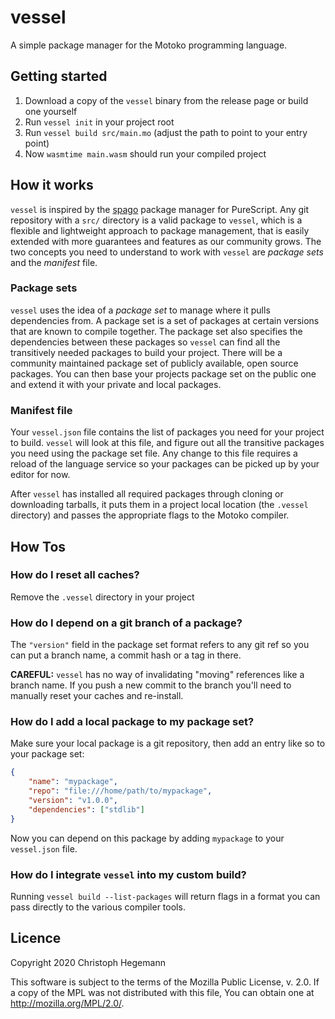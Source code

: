 # vessel

A simple package manager for the Motoko programming language.

## Getting started
1. Download a copy of the `vessel` binary from the release page or build one yourself
2. Run `vessel init` in your project root
3. Run `vessel build src/main.mo` (adjust the path to point to your entry point)
4. Now `wasmtime main.wasm` should run your compiled project

## How it works
`vessel` is inspired by the [spago](https://github.com/purescript/spago) package manager for PureScript. Any git repository with a `src/` directory is a valid package to `vessel`, which is a flexible and lightweight approach to package management, that is easily extended with more guarantees and features as our community grows. The two concepts you need to understand to work with `vessel` are _package sets_ and the _manifest_ file.

### Package sets
`vessel` uses the idea of a _package set_ to manage where it pulls dependencies from. A package set is a set of packages at certain versions that are known to compile together. The package set also specifies the dependencies between these packages so `vessel` can find all the transitively needed packages to build your project. There will be a community maintained package set of publicly available, open source packages. You can then base your projects package set on the public one and extend it with your private and local packages.

### Manifest file
Your `vessel.json` file contains the list of packages you need for your project to build. `vessel` will look at this file, and figure out all the transitive packages you need using the package set file. Any change to this file requires a reload of the language service so your packages can be picked up by your editor for now.

After `vessel` has installed all required packages through cloning or downloading tarballs, it puts them in a project local location (the `.vessel` directory) and passes the appropriate flags to the Motoko compiler.

## How Tos

### How do I reset all caches?
Remove the `.vessel` directory in your project

### How do I depend on a git branch of a package?
The `"version"` field in the package set format refers to any git ref so you can put a branch name, a commit hash or a tag in there.

__CAREFUL:__ `vessel` has no way of invalidating "moving" references like a branch name. If you push a new commit to the branch you'll need to manually reset your caches and re-install.

### How do I add a local package to my package set?
Make sure your local package is a git repository, then add an entry like so to your package set:
```json
{
    "name": "mypackage",
    "repo": "file:///home/path/to/mypackage",
    "version": "v1.0.0",
    "dependencies": ["stdlib"]
}
```
Now you can depend on this package by adding `mypackage` to your `vessel.json` file.

### How do I integrate `vessel` into my custom build?
Running `vessel build --list-packages` will return flags in a format you can pass directly to the various compiler tools.

## Licence

Copyright 2020 Christoph Hegemann

This software is subject to the terms of the Mozilla Public License, v. 2.0. If a copy of the MPL was not distributed with this file, You can obtain one at http://mozilla.org/MPL/2.0/.
